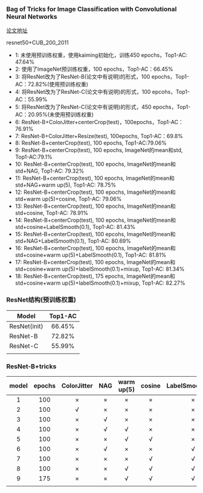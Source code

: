 ### Bag of Tricks for Image Classification with Convolutional Neural Networks

[论文地址](https://openaccess.thecvf.com/content_CVPR_2019/papers/He_Bag_of_Tricks_for_Image_Classification_with_Convolutional_Neural_Networks_CVPR_2019_paper.pdf)

resnet50+CUB_200_2011

* 1: 未使用预训练权重，使用kaiming初始化，训练450 epochs，Top1-AC: 47.64%
* 2: 使用了ImageNet预训练权重，100 epochs，Top1-AC：66.45%
* 3: 将ResNet改为了ResNet-B(论文中有说明)的形式，100 epochs，Top1-AC：72.82%(使用预训练权重)
* 4: 将ResNet改为了ResNet-C(论文中有说明)的形式，100 epcohs，Top1-AC：55.99%
* 5: 将ResNet改为了ResNet-C(论文中有说明)的形式，450 epochs，Top1-AC：20.95%(未使用预训练权重)
* 6: ResNet-B+ColorJitter+centerCrop(test)，100epochs，Top1-AC：76.91%
* 7: ResNet-B+ColorJitter+Resize(test), 100epochs, Top1-AC：69.8%
* 8: ResNet-B+centerCrop(test), 100 epochs, Top1-AC:79.06%
* 9: ResNet-B+centerCrop(test), 100 epochs, ImageNet的mean和std, Top1-AC:79.1%
* 10: ResNet-B+centerCrop(test), 100 epochs, ImageNet的mean和std+NAG, Top1-AC: 79.32%
* 11: ResNet-B+centerCrop(test), 100 epochs, ImageNet的mean和std+NAG+warm up(5), Top1-AC: 78.75%
* 12: ResNet-B+centerCrop(test), 100 epochs, ImageNet的mean和std+warm up(5)+cosine, Top1-AC: 79.06%
* 13: ResNet-B+centerCrop(test), 100 epochs, ImageNet的mean和std+cosine, Top1-AC: 78.91%
* 14: ResNet-B+centerCrop(test), 100 epochs, ImageNet的mean和std+cosine+LabelSmooth(0.1), Top1-AC: 81.43%
* 15: ResNet-B+centerCrop(test), 100 epcohs, ImageNet的mean和std+NAG+LabelSmooth(0.1), Top1-AC: 80.69%
* 16: ResNet-B+centerCrop(test), 100 epochs, ImageNet的mean和std+cosine+warm up(5)+LabelSmooth(0.1), Top1-AC: 81.81%
* 17: ResNet-B+centerCrop(test), 100 epochs, ImageNet的mean和std+cosine+warm up(5)+labelSmooth(0.1)+mixup, Top1-AC: 81.34%
* 18: ResNet-B+centerCrop(test), 175 epochs, ImageNet的mean和std+cosine+warm up(5)+labelSmooth(0.1)+mixup, Top1-AC: 82.27%

### ResNet结构(预训练权重)

| Model        | Top1-AC |
| ------------ | :-----: |
| ResNet(init) | 66.45%  |
| ResNet-B     | 72.82%  |
| ResNet-C     | 55.99%  |
|              |         |



### ResNet-B+tricks

| model | epochs | ColorJitter | NAG  | warm up(5) | cosine | LabelSmooth(0.1) | mixup | Top1-AC |
| :---: | :----: | :---------: | :--: | :--------: | :----: | :--------------: | :---: | :-----: |
|   1   |  100   |      ×      |  ×   |     ×      |   ×    |        ×         |   ×   |  79.1%  |
|   2   |  100   |      √      |  ×   |     ×      |   ×    |        ×         |   ×   | 76.91%  |
|   3   |  100   |      ×      |  √   |     ×      |   ×    |        ×         |   ×   | 79.32%  |
|   4   |  100   |      ×      |  √   |     √      |   ×    |        ×         |   ×   | 78.75%  |
|   5   |  100   |      ×      |  ×   |     √      |   √    |        ×         |   ×   | 79.06%  |
|   6   |  100   |      ×      |  √   |     ×      |   ×    |        √         |   ×   | 80.69%  |
|   7   |  100   |      ×      |  ×   |     ×      |   √    |        √         |   ×   | 81.43%  |
|   8   |  100   |      ×      |  ×   |     √      |   √    |        √         |   ×   | 81.81%  |
|   9   |  175   |      ×      |  ×   |     √      |   √    |        √         |   √   | 82.27%  |
|       |        |             |      |            |        |                  |       |         |

